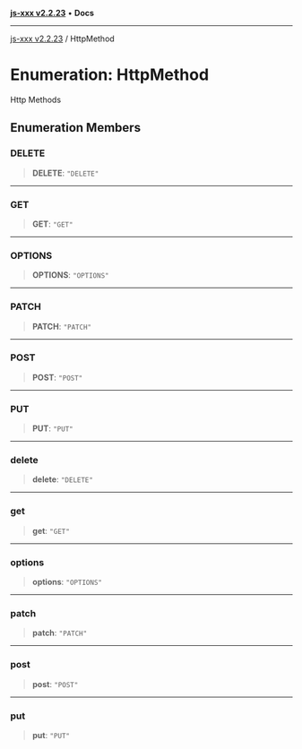 [**js-xxx v2.2.23**](../README.md) • **Docs**

***

[js-xxx v2.2.23](../README.md) / HttpMethod

# Enumeration: HttpMethod

Http Methods

## Enumeration Members

### DELETE

> **DELETE**: `"DELETE"`

***

### GET

> **GET**: `"GET"`

***

### OPTIONS

> **OPTIONS**: `"OPTIONS"`

***

### PATCH

> **PATCH**: `"PATCH"`

***

### POST

> **POST**: `"POST"`

***

### PUT

> **PUT**: `"PUT"`

***

### delete

> **delete**: `"DELETE"`

***

### get

> **get**: `"GET"`

***

### options

> **options**: `"OPTIONS"`

***

### patch

> **patch**: `"PATCH"`

***

### post

> **post**: `"POST"`

***

### put

> **put**: `"PUT"`
